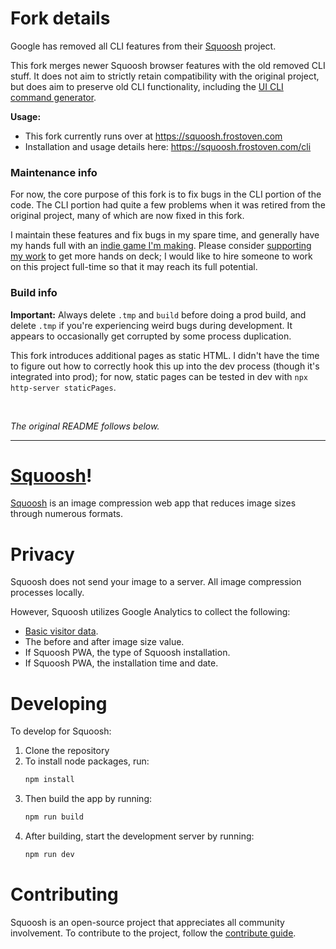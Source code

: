 # Fork details

Google has removed all CLI features from their
[Squoosh](https://github.com/GoogleChromeLabs/squoosh) project.

This fork merges newer Squoosh browser features with the old removed CLI stuff.
It does not aim to strictly retain compatibility with the original project, but
does aim to preserve old CLI functionality, including the
[UI CLI command generator](https://squoosh.frostoven.com/cli/preview.png).

**Usage:**

- This fork currently runs over at https://squoosh.frostoven.com
- Installation and usage details here: https://squoosh.frostoven.com/cli

### Maintenance info

For now, the core purpose of this fork is to fix bugs in the CLI portion of the
code. The CLI portion had quite a few problems when it was retired from the
original project, many of which are now fixed in this fork.

I maintain these features and fix bugs in my spare time, and generally have my
hands full with an
[indie game I'm making](https://github.com/frostoven/Cosmosis).
Please consider
[supporting my work](https://www.patreon.com/frostoven)
to get more hands on deck; I would like to hire someone to work on this project
full-time so that it may reach its full potential.

### Build info

**Important:** Always delete `.tmp` and `build` before doing a prod build, and
delete `.tmp` if you're experiencing weird bugs during development. It appears
to occasionally get corrupted by some process duplication.

This fork introduces additional pages as static HTML. I didn't have the time to
figure out how to correctly hook this up into the dev process (though it's
integrated into prod); for now, static pages can be tested in dev with
`npx http-server staticPages`.

<br>

_The original README follows below._

---

# [Squoosh]!

[Squoosh] is an image compression web app that reduces image sizes through numerous formats.

# Privacy

Squoosh does not send your image to a server. All image compression processes locally.

However, Squoosh utilizes Google Analytics to collect the following:

- [Basic visitor data](https://support.google.com/analytics/answer/6004245?ref_topic=2919631).
- The before and after image size value.
- If Squoosh PWA, the type of Squoosh installation.
- If Squoosh PWA, the installation time and date.

# Developing

To develop for Squoosh:

1. Clone the repository
1. To install node packages, run:
   ```sh
   npm install
   ```
1. Then build the app by running:
   ```sh
   npm run build
   ```
1. After building, start the development server by running:
   ```sh
   npm run dev
   ```

# Contributing

Squoosh is an open-source project that appreciates all community involvement. To contribute to the project, follow the [contribute guide](/CONTRIBUTING.md).

[squoosh]: https://squoosh.frostoven.com
